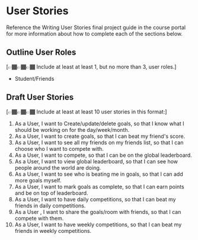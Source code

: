 # User Stories

Reference the Writing User Stories final project guide in the course portal for more information about how to complete each of the sections below.

## Outline User Roles

[👉🏾👉🏾👉🏾 Include at least at least 1, but no more than 3, user roles.]
- Student/Friends

## Draft User Stories

[👉🏾👉🏾👉🏾 Include at least at least 10 user stories in this format:]

1. As a User, I want to Create/update/delete goals, so that I know what I should be working on for the day/week/month.
2. As a User, I want to create goals, so that I can beat my friend's score.
3. As a User, I want to see all my friends on my friends list, so that I can choose who I want to compete with.
4. As a User, I want to compete, so that I can be on the global leaderboard.
5. As a User, I want to view global leaderboard, so that I can see how people around the world are doing.
6. As a User, I want to see who is beating me in goals, so that I can add more goals myself.
7. As a User, I want to mark goals as complete, so that I can earn points and be on top of leaderboard.
8. As a User, I want to have daily competitions, so that I can beat my friends in daily competitions.
9. As a User , I want to share the goals/room with friends, so that I can compete with them.
10. As a User, I want to have weekly competitions, so that I can beat my friends in weekly competitions.